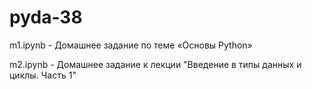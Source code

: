 # pyda-38
m1.ipynb - Домашнее задание по теме «Основы Python»

m2.ipynb - Домашнее задание к лекции "Введение в типы данных и циклы. Часть 1"
